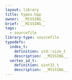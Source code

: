 ```yaml
---
layout: library
title: types.hpp
owner: __MISSING__
brief: __MISSING__
tags:
  - sourcefile
library-type: sourcefile
typedefs:
  index_t:
    definition: std::size_t
    description: __MISSING__
  vertex_id_t:
    definition: uint32_t
    description: __MISSING__
---
```


